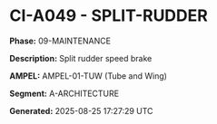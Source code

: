 # CI-A049 - SPLIT-RUDDER

**Phase:** 09-MAINTENANCE

**Description:** Split rudder speed brake

**AMPEL:** AMPEL-01-TUW (Tube and Wing)

**Segment:** A-ARCHITECTURE

**Generated:** 2025-08-25 17:27:29 UTC
